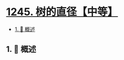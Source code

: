 # [1245. 树的直径【中等】](https://github.com/Tdahuyou/TNotes.leetcode/tree/main/notes/1245.%20%E6%A0%91%E7%9A%84%E7%9B%B4%E5%BE%84%E3%80%90%E4%B8%AD%E7%AD%89%E3%80%91)

<!-- region:toc -->

- [1. 📝 概述](#1--概述)

<!-- endregion:toc -->

## 1. 📝 概述
